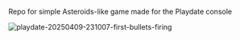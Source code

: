 Repo for simple Asteroids-like game made for the Playdate console

![playdate-20250409-231007-first-bullets-firing](https://github.com/user-attachments/assets/5d7fec3f-580a-4951-bb91-6a11b8b59995)
